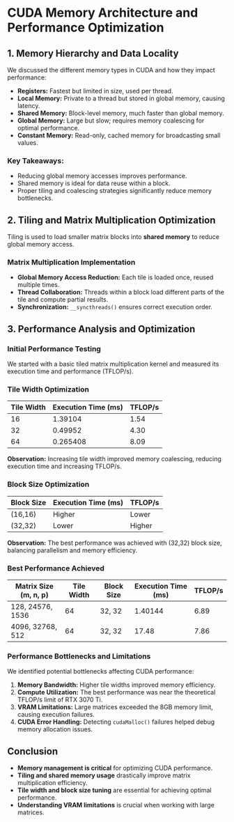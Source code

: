 # **CUDA Memory Architecture and Performance Optimization**

## **1. Memory Hierarchy and Data Locality**
We discussed the different memory types in CUDA and how they impact performance:
- **Registers:** Fastest but limited in size, used per thread.
- **Local Memory:** Private to a thread but stored in global memory, causing latency.
- **Shared Memory:** Block-level memory, much faster than global memory.
- **Global Memory:** Large but slow; requires memory coalescing for optimal performance.
- **Constant Memory:** Read-only, cached memory for broadcasting small values.

### **Key Takeaways:**
- Reducing global memory accesses improves performance.
- Shared memory is ideal for data reuse within a block.
- Proper tiling and coalescing strategies significantly reduce memory bottlenecks.

## **2. Tiling and Matrix Multiplication Optimization**
Tiling is used to load smaller matrix blocks into **shared memory** to reduce global memory access.

### **Matrix Multiplication Implementation**
- **Global Memory Access Reduction:** Each tile is loaded once, reused multiple times.
- **Thread Collaboration:** Threads within a block load different parts of the tile and compute partial results.
- **Synchronization:** `__syncthreads()` ensures correct execution order.

## **3. Performance Analysis and Optimization**
### **Initial Performance Testing**
We started with a basic tiled matrix multiplication kernel and measured its execution time and performance (TFLOP/s).

### **Tile Width Optimization**
| **Tile Width** | **Execution Time (ms)** | **TFLOP/s** |
|--------------|------------------|-------------|
| 16          | 1.39104           | 1.54        |
| 32          | 0.49952           | 4.30        |
| 64          | 0.265408          | 8.09        |

**Observation:** Increasing tile width improved memory coalescing, reducing execution time and increasing TFLOP/s.

### **Block Size Optimization**
| **Block Size** | **Execution Time (ms)** | **TFLOP/s** |
|--------------|------------------|-------------|
| (16,16)      | Higher            | Lower       |
| (32,32)      | Lower             | Higher      |

**Observation:** The best performance was achieved with (32,32) block size, balancing parallelism and memory efficiency.

### **Best Performance Achieved**
| **Matrix Size (m, n, p)** | **Tile Width** | **Block Size** | **Execution Time (ms)** | **TFLOP/s** |
|-------------------|------------|------------|----------------------|------------------|
| 128, 24576, 1536 | 64         | 32, 32     | 1.40144              | 6.89            |
| 4096, 32768, 512 | 64         | 32, 32     | 17.48                | 7.86            |

### **Performance Bottlenecks and Limitations**
We identified potential bottlenecks affecting CUDA performance:
1. **Memory Bandwidth:** Higher tile widths improved memory efficiency.
2. **Compute Utilization:** The best performance was near the theoretical TFLOP/s limit of RTX 3070 Ti.
3. **VRAM Limitations:** Large matrices exceeded the 8GB memory limit, causing execution failures.
4. **CUDA Error Handling:** Detecting `cudaMalloc()` failures helped debug memory allocation issues.

## **Conclusion**
- **Memory management is critical** for optimizing CUDA performance.
- **Tiling and shared memory usage** drastically improve matrix multiplication efficiency.
- **Tile width and block size tuning** are essential for achieving optimal performance.
- **Understanding VRAM limitations** is crucial when working with large matrices.